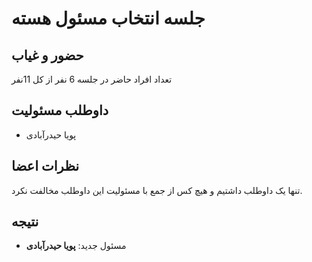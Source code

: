 # جلسه انتخاب مسئول هسته

## حضور و غیاب

تعداد افراد حاضر در جلسه 6 نفر از کل 11نفر

## داوطلب مسئولیت

* پویا حیدرآبادی

## نظرات اعضا
تنها یک داوطلب داشتیم و هیچ کس از جمع با مسئولیت این داوطلب مخالفت نکرد.

## نتیجه

* مسئول جدید: **پویا حیدرآبادی**


